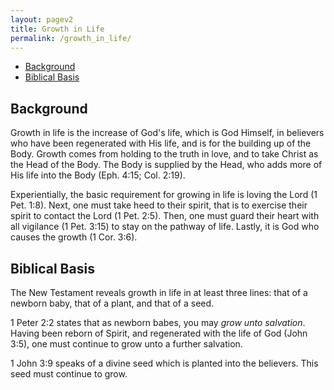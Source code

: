 ```yaml
---
layout: pagev2
title: Growth in Life
permalink: /growth_in_life/
---
```

- [Background](#background)
- [Biblical Basis](#biblical-basis)

## Background

Growth in life is the increase of God's life, which is God Himself, in believers who have been regenerated with His life, and is for the building up of the Body. Growth comes from holding to the truth in love, and to take Christ as the Head of the Body. The Body is supplied by the Head, who adds more of His life into the Body (Eph. 4:15; Col. 2:19). 

Experientially, the basic requirement for growing in life is loving the Lord (1 Pet. 1:8). Next, one must take heed to their spirit, that is to exercise their spirit to contact the Lord (1 Pet. 2:5). Then, one must guard their heart with all vigilance (1 Pet. 3:15) to stay on the pathway of life. Lastly, it is God who causes the growth (1 Cor. 3:6).


## Biblical Basis

The New Testament reveals growth in life in at least three lines: that of a newborn baby, that of a plant, and that of a seed.

1 Peter 2:2 states that as newborn babes, you may *grow unto salvation*. Having been reborn of Spirit, and regenerated with the life of God (John 3:5), one must continue to grow unto a further salvation.

1 John 3:9 speaks of a divine seed which is planted into the believers. This seed must continue to grow.





